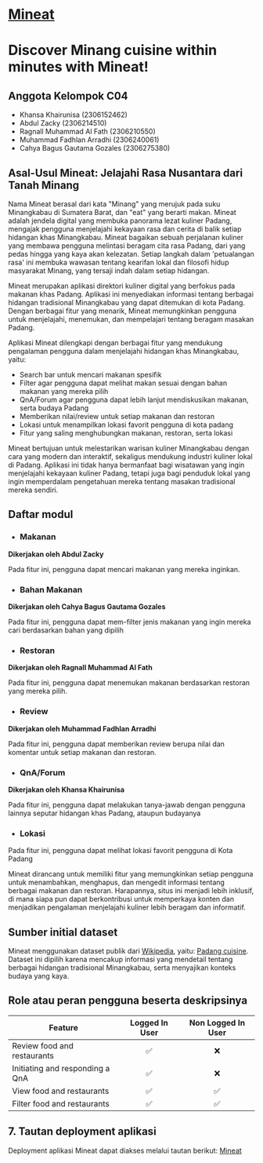 # [Mineat]((http://ragnall-muhammad-mineat.pbp.cs.ui.ac.id/))

# Discover Minang cuisine within minutes with Mineat!

## Anggota Kelompok C04
- Khansa Khairunisa (2306152462)
- Abdul Zacky (2306214510)
- Ragnall Muhammad Al Fath (2306210550)
- Muhammad Fadhlan Arradhi (2306240061)
- Cahya Bagus Gautama Gozales (2306275380)

## Asal-Usul Mineat: Jelajahi Rasa Nusantara dari Tanah Minang
Nama Mineat berasal dari kata "Minang" yang merujuk pada suku Minangkabau di Sumatera Barat, dan "eat" yang berarti makan. Mineat adalah jendela digital yang membuka panorama lezat kuliner Padang, mengajak pengguna menjelajahi kekayaan rasa dan cerita di balik setiap hidangan khas Minangkabau. Mineat bagaikan sebuah perjalanan kuliner yang membawa pengguna melintasi beragam cita rasa Padang, dari yang pedas hingga yang kaya akan kelezatan. Setiap langkah dalam 'petualangan rasa' ini membuka wawasan tentang kearifan lokal dan filosofi hidup masyarakat Minang, yang tersaji indah dalam setiap hidangan.

Mineat merupakan aplikasi direktori kuliner digital yang berfokus pada makanan khas Padang. Aplikasi ini menyediakan informasi tentang berbagai hidangan tradisional Minangkabau yang dapat ditemukan di kota Padang. Dengan berbagai fitur yang menarik, Mineat memungkinkan pengguna untuk menjelajahi, menemukan, dan mempelajari tentang beragam masakan Padang.

Aplikasi Mineat dilengkapi dengan berbagai fitur yang mendukung pengalaman pengguna dalam menjelajahi hidangan khas Minangkabau, yaitu:

- Search bar untuk mencari makanan spesifik
- Filter agar pengguna dapat melihat makan sesuai dengan bahan makanan yang mereka pilih
- QnA/Forum agar pengguna dapat lebih lanjut mendiskusikan makanan, serta budaya Padang
- Memberikan nilai/review untuk setiap makanan dan restoran
- Lokasi untuk menampilkan lokasi favorit pengguna di kota padang
- Fitur yang saling menghubungkan makanan, restoran, serta lokasi

Mineat bertujuan untuk melestarikan warisan kuliner Minangkabau dengan cara yang modern dan interaktif, sekaligus mendukung industri kuliner lokal di Padang. Aplikasi ini tidak hanya bermanfaat bagi wisatawan yang ingin menjelajahi kekayaan kuliner Padang, tetapi juga bagi penduduk lokal yang ingin memperdalam pengetahuan mereka tentang masakan tradisional mereka sendiri. 

## Daftar modul

- ### Makanan

**Dikerjakan oleh Abdul Zacky**

Pada fitur ini, pengguna dapat mencari makanan yang mereka inginkan.

- ### Bahan Makanan

**Dikerjakan oleh Cahya Bagus Gautama Gozales**

Pada fitur ini, pengguna dapat mem-filter jenis makanan yang ingin mereka cari berdasarkan bahan yang dipilih

- ### Restoran

**Dikerjakan oleh Ragnall Muhammad Al Fath**

Pada fitur ini, pengguna dapat menemukan makanan berdasarkan restoran yang mereka pilih.

- ### Review

**Dikerjakan oleh Muhammad Fadhlan Arradhi**

Pada fitur ini, pengguna dapat memberikan review berupa nilai dan komentar untuk setiap makanan dan restoran.

- ### QnA/Forum

**Dikerjakan oleh Khansa Khairunisa**

Pada fitur ini, pengguna dapat melakukan tanya-jawab dengan pengguna lainnya seputar hidangan khas Padang, ataupun budayanya

- ### Lokasi

Pada fitur ini, pengguna dapat melihat lokasi favorit pengguna di Kota Padang

Mineat dirancang untuk memiliki fitur yang memungkinkan setiap pengguna untuk menambahkan, menghapus, dan mengedit informasi tentang berbagai makanan dan restoran. Harapannya, situs ini menjadi lebih inklusif, di mana siapa pun dapat berkontribusi untuk memperkaya konten dan menjadikan pengalaman menjelajahi kuliner lebih beragam dan informatif.
## Sumber initial dataset

Mineat menggunakan dataset publik dari [Wikipedia](https://en.wikipedia.org/), yaitu: [Padang cuisine](https://en.wikipedia.org/wiki/Padang_cuisine). Dataset ini dipilih karena mencakup informasi yang mendetail tentang berbagai hidangan tradisional Minangkabau, serta menyajikan konteks budaya yang kaya. 
  
## Role atau peran pengguna beserta deskripsinya

| Feature                         | Logged In User  | Non Logged In User |
|----------------------------------|:-----------------:|:--------------------:|
| Review food and restaurants      | ✅               | ❌                 |
| Initiating and responding a QnA  | ✅               | ❌                 |
| View food and restaurants        | ✅               | ✅                 |
| Filter food and restaurants      | ✅               | ✅                 |


## 7. Tautan deployment aplikasi

Deployment aplikasi Mineat dapat diakses melalui tautan berikut: [Mineat](http://ragnall-muhammad-mineat.pbp.cs.ui.ac.id/)